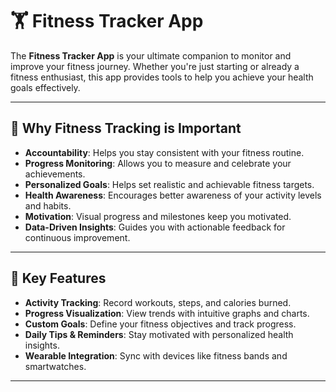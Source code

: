 # 🏋️ Fitness Tracker App

The **Fitness Tracker App** is your ultimate companion to monitor and improve your fitness journey. Whether you're just starting or already a fitness enthusiast, this app provides tools to help you achieve your health goals effectively.

---

## 🌟 Why Fitness Tracking is Important

- **Accountability**: Helps you stay consistent with your fitness routine.
- **Progress Monitoring**: Allows you to measure and celebrate your achievements.
- **Personalized Goals**: Helps set realistic and achievable fitness targets.
- **Health Awareness**: Encourages better awareness of your activity levels and habits.
- **Motivation**: Visual progress and milestones keep you motivated.
- **Data-Driven Insights**: Guides you with actionable feedback for continuous improvement.

---

## 🌟 Key Features

- **Activity Tracking**: Record workouts, steps, and calories burned.
- **Progress Visualization**: View trends with intuitive graphs and charts.
- **Custom Goals**: Define your fitness objectives and track progress.
- **Daily Tips & Reminders**: Stay motivated with personalized health insights.
- **Wearable Integration**: Sync with devices like fitness bands and smartwatches.

---


